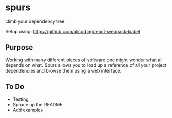 # spurs
climb your dependency tree

Setup using: https://github.com/alicoding/react-webpack-babel

## Purpose
Working with many different pieces of software one might wonder what all depends on what. Spurs allows you to load up a reference of all your project dependencies and browse them using a web interface.


## To Do
- Testing
- Spruce up the README
- Add examples
